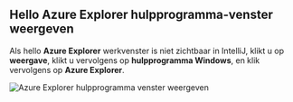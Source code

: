 ## <a name="displaying-hello-azure-explorer-tool-window"></a>Hello Azure Explorer hulpprogramma-venster weergeven

Als hello **Azure Explorer** werkvenster is niet zichtbaar in IntelliJ, klikt u op **weergave**, klikt u vervolgens op **hulpprogramma Windows**, en klik vervolgens op **Azure Explorer**.

![Azure Explorer hulpprogramma venster weergeven](./media/azure-toolkit-for-intellij-show-azure-explorer/show-az-exp-01.png)

